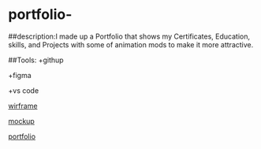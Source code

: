 # portfolio-

##description:I made up a Portfolio that shows my Certificates, Education, skills, and Projects with some of animation mods to make it more attractive.

##Tools:
+githup

+figma

+vs code 


[wirframe](https://www.figma.com/file/LLse1AAvV0BgDVG03SBep0/Untitled?node-id=0%3A1&t=zE1huUs4EzwRkv85-1)

[mockup](https://www.figma.com/file/LLse1AAvV0BgDVG03SBep0/Untitled?node-id=1%3A85&t=zE1huUs4EzwRkv85-1)

[portfolio](https://abdulrahman-alhaleme.github.io/portfolio-2/)